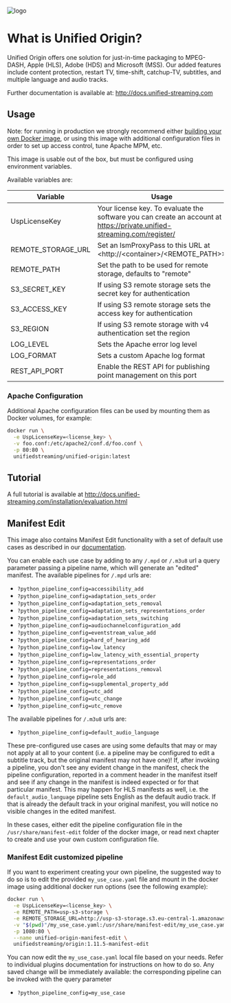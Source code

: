 ![logo](https://raw.githubusercontent.com/unifiedstreaming/origin/stable/unifiedstreaming-logo-black.png)

# What is Unified Origin?

Unified Origin offers one solution for just-in-time packaging to MPEG-DASH, Apple (HLS), Adobe (HDS) and Microsoft (MSS). Our added features include content protection, restart TV, time-shift, catchup-TV, subtitles, and multiple language and audio tracks.

Further documentation is available at: <http://docs.unified-streaming.com>

## Usage

Note: for running in production we strongly recommend either [building your own
Docker image](https://docs.unified-streaming.com/installation/evaluation.html#creating-your-own-docker-images),
or using this image with additional configuration files in order to set up access control, tune Apache MPM, etc.

This image is usable out of the box, but must be configured using environment variables. 

Available variables are:

|Variable        |Usage   |Mandatory?|
|----------------|--------|----------|
|UspLicenseKey |Your license key. To evaluate the software you can create an account at <https://private.unified-streaming.com/register/>|Yes|
|REMOTE_STORAGE_URL|Set an IsmProxyPass to this URL at <http://<container\>/<REMOTE_PATH\>>|No|
|REMOTE_PATH|Set the path to be used for remote storage, defaults to "remote"|No|
|S3_SECRET_KEY|If using S3 remote storage sets the secret key for authentication|No|
|S3_ACCESS_KEY|If using S3 remote storage sets the access key for authentication|No|
|S3_REGION|If using S3 remote storage with v4 authentication set the region|No|
|LOG_LEVEL|Sets the Apache error log level|No|
|LOG_FORMAT|Sets a custom Apache log format|No|
|REST_API_PORT|Enable the REST API for publishing point management on this port|No|

### Apache Configuration
Additional Apache configuration files can be used by mounting them as Docker
volumes, for example:

```bash
docker run \
  -e UspLicenseKey=<license_key> \
  -v foo.conf:/etc/apache2/conf.d/foo.conf \
  -p 80:80 \
  unifiedstreaming/unified-origin:latest
```

## Tutorial

A full tutorial is available at <http://docs.unified-streaming.com/installation/evaluation.html>

## Manifest Edit

This image also contains Manifest Edit functionality with a set of default
use cases as described in our [documentation](https://docs.unified-streaming.com/documentation/manifest-edit/use_cases/index.html).

You can enable each use case by adding to any `/.mpd` or `/.m3u8` url a query
parameter passing a pipeline name, which will generate an "edited" manifest.
The available pipelines for `/.mpd` urls are:

- `?python_pipeline_config=accessibility_add`
- `?python_pipeline_config=adaptation_sets_order`
- `?python_pipeline_config=adaptation_sets_removal`
- `?python_pipeline_config=adaptation_sets_representations_order`
- `?python_pipeline_config=adaptation_sets_switching`
- `?python_pipeline_config=audiochannelconfiguration_add`
- `?python_pipeline_config=eventstream_value_add`
- `?python_pipeline_config=hard_of_hearing_add`
- `?python_pipeline_config=low_latency`
- `?python_pipeline_config=low_latency_with_essential_property`
- `?python_pipeline_config=representations_order`
- `?python_pipeline_config=representations_removal`
- `?python_pipeline_config=role_add`
- `?python_pipeline_config=supplemental_property_add`
- `?python_pipeline_config=utc_add`
- `?python_pipeline_config=utc_change`
- `?python_pipeline_config=utc_remove`

The available pipelines for `/.m3u8` urls are:

- `?python_pipeline_config=default_audio_language`

These pre-configured use cases are using some defaults that may or may not
apply at all to your content (i.e. a pipeline may be configured to edit a
subtitle track, but the original manifest may not have one)! If, after invoking
a pipeline, you don't see any evident change in the manifest, check the
pipeline configuration, reported in a comment header in the manifest itself and
see if any change in the manifest is indeed expected or for that particular
manifest.
This may happen for HLS manifests as well, i.e. the `default_audio_language` 
pipeline sets English as the default audio track. If
that is already the default track in your original manifest, you will notice
no visible changes in the edited manifest.

In these cases, either edit the pipeline
configuration file in the `/usr/share/manifest-edit` folder of the
docker image, or read next chapter to create and use your own custom
configuration file.

### Manifest Edit customized pipeline

If you want to experiment creating your own pipeline, the suggested way to
do so is to edit the provided `my_use_case.yaml` file and mount in the docker
image using additional docker run options (see the following example):

```bash
docker run \
  -e UspLicenseKey=<license_key> \
  -e REMOTE_PATH=usp-s3-storage \
  -e REMOTE_STORAGE_URL=http://usp-s3-storage.s3.eu-central-1.amazonaws.com/ \
  -v "$(pwd)"/my_use_case.yaml:/usr/share/manifest-edit/my_use_case.yaml \
  -p 1080:80 \
  --name unified-origin-manifest-edit \
  unifiedstreaming/origin:1.11.5-manifest-edit
```

You can now edit the `my_use_case.yaml` local file based on your needs. Refer
to individual plugins documentation for instructions on how to do so. Any
saved change will be immediately available: the corresponding pipeline can be
invoked with the query parameter

- `?python_pipeline_config=my_use_case`

